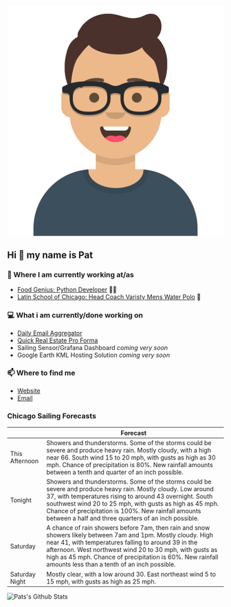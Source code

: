 [![Social banner for p-j-falconer](https://raw.githubusercontent.com/P-J-FALCONER/P-J-FALCONER/master/assets/avataaars.svg)](https://patfalconer.com/)
## Hi :wave: my name is Pat

### 💼 Where I am currently working at/as
- [Food Genius: Python Developer](https://getfoodgenius.com/) 🍔🐍
- [Latin School of Chicago: Head Coach Varisty Mens Water Polo](https://www.latinschool.org/) 🤽


### 💻 What i am currently/done working on
 - [Daily Email Aggregator](https://github.com/P-J-FALCONER/dott_daily_mail)
 - [Quick Real Estate Pro Forma](https://github.com/P-J-FALCONER/henry)
 - Sailing Sensor/Grafana Dashboard *coming very soon*
 - Google Earth KML Hosting Solution *coming very soon*

### 📫 Where to find me
 - [Website](https://patfalconer.com/)
 - [Email](mailto:patrick.j.falconer@gmail.com)


### Chicago Sailing Forecasts
|   | Forecast  |
|---|---|
| This Afternoon | Showers and thunderstorms. Some of the storms could be severe and produce heavy rain. Mostly cloudy, with a high near 66. South wind 15 to 20 mph, with gusts as high as 30 mph. Chance of precipitation is 80%. New rainfall amounts between a tenth and quarter of an inch possible. |
| Tonight | Showers and thunderstorms. Some of the storms could be severe and produce heavy rain. Mostly cloudy. Low around 37, with temperatures rising to around 43 overnight. South southwest wind 20 to 25 mph, with gusts as high as 45 mph. Chance of precipitation is 100%. New rainfall amounts between a half and three quarters of an inch possible. |
| Saturday | A chance of rain showers before 7am, then rain and snow showers likely between 7am and 1pm. Mostly cloudy. High near 41, with temperatures falling to around 39 in the afternoon. West northwest wind 20 to 30 mph, with gusts as high as 45 mph. Chance of precipitation is 60%. New rainfall amounts less than a tenth of an inch possible. |
| Saturday Night | Mostly clear, with a low around 30. East northeast wind 5 to 15 mph, with gusts as high as 25 mph. |

![Pats's Github Stats](https://github-readme-stats.vercel.app/api?username=p-j-falconer&show_icons=true&theme=radical)
